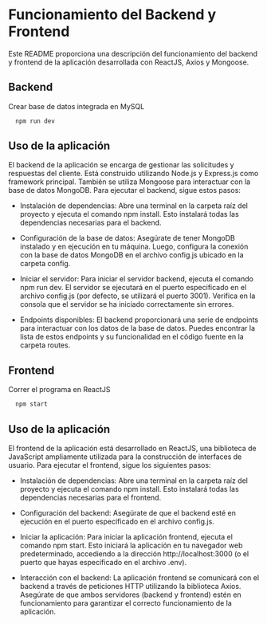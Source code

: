 
# Funcionamiento del Backend y Frontend

Este README proporciona una descripción del funcionamiento del backend y frontend de la aplicación desarrollada con ReactJS, Axios y Mongoose.



## Backend 


Crear base de datos integrada en MySQL

```bash
  npm run dev
```

## Uso de la aplicación
El backend de la aplicación se encarga de gestionar las solicitudes y respuestas del cliente. Está construido utilizando Node.js y Express.js como framework principal. También se utiliza Mongoose para interactuar con la base de datos MongoDB. Para ejecutar el backend, sigue estos pasos:

- Instalación de dependencias: Abre una terminal en la carpeta raíz del proyecto y ejecuta el comando npm install. Esto instalará todas las dependencias necesarias para el backend.

- Configuración de la base de datos: Asegúrate de tener MongoDB instalado y en ejecución en tu máquina. Luego, configura la conexión con la base de datos MongoDB en el archivo config.js ubicado en la carpeta config.

- Iniciar el servidor: Para iniciar el servidor backend, ejecuta el comando npm run dev. El servidor se ejecutará en el puerto especificado en el archivo config.js (por defecto, se utilizará el puerto 3001). Verifica en la consola que el servidor se ha iniciado correctamente sin errores.

- Endpoints disponibles: El backend proporcionará una serie de endpoints para interactuar con los datos de la base de datos. Puedes encontrar la lista de estos endpoints y su funcionalidad en el código fuente en la carpeta routes.

## Frontend 
Correr el programa en ReactJS
```bash
  npm start
```

## Uso de la aplicación
El frontend de la aplicación está desarrollado en ReactJS, una biblioteca de JavaScript ampliamente utilizada para la construcción de interfaces de usuario. Para ejecutar el frontend, sigue los siguientes pasos:

- Instalación de dependencias: Abre una terminal en la carpeta raíz del proyecto y ejecuta el comando npm install. Esto instalará todas las dependencias necesarias para el frontend.

- Configuración del backend: Asegúrate de que el backend esté en ejecución en el puerto especificado en el archivo config.js.

- Iniciar la aplicación: Para iniciar la aplicación frontend, ejecuta el comando npm start. Esto iniciará la aplicación en tu navegador web predeterminado, accediendo a la dirección http://localhost:3000 (o el puerto que hayas especificado en el archivo .env).

- Interacción con el backend: La aplicación frontend se comunicará con el backend a través de peticiones HTTP utilizando la biblioteca Axios. Asegúrate de que ambos servidores (backend y frontend) estén en funcionamiento para garantizar el correcto funcionamiento de la aplicación.

